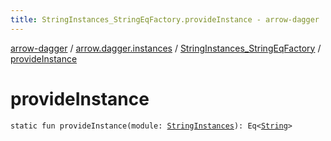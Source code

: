 ```yaml
---
title: StringInstances_StringEqFactory.provideInstance - arrow-dagger
---
```


[arrow-dagger](../../index.html) / [arrow.dagger.instances](../index.html) / [StringInstances_StringEqFactory](index.html) / [provideInstance](./provide-instance.html)

# provideInstance

`static fun provideInstance(module: `[`StringInstances`](../-string-instances/index.html)`): Eq<`[`String`](https://kotlinlang.org/api/latest/jvm/stdlib/kotlin/-string/index.html)`>`